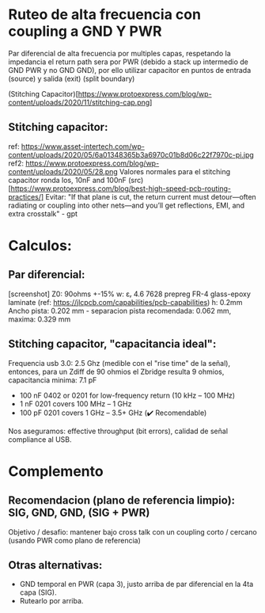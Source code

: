 # Ruteo de alta frecuencia con coupling a GND Y PWR
Par diferencial de alta frecuencia por multiples capas, respetando la impedancia el return path sera por PWR (debido a stack up intermedio de GND PWR y no GND GND), por ello utilizar capacitor en puntos de entrada (source) y salida (exit) (split boundary)

(Stitching Capacitor)[https://www.protoexpress.com/blog/wp-content/uploads/2020/11/stitching-cap.png]


## Stitching capacitor:
ref: https://www.asset-intertech.com/wp-content/uploads/2020/05/6a01348365b3a6970c01b8d06c22f7970c-pi.jpg
ref2: https://www.protoexpress.com/blog/wp-content/uploads/2020/05/28.png
Valores normales para el stitching capacitor ronda los, 10nF and 100nF (src)[https://www.protoexpress.com/blog/best-high-speed-pcb-routing-practices/]
Evitar: "If that plane is cut, the return current must detour—often radiating or coupling into other nets—and you’ll get reflections, EMI, and extra crosstalk" - gpt

# Calculos:
## Par diferencial:
[screenshot]
Z0: 90ohms +-15%
w: εᵣ 4.6 7628 prepreg FR-4 glass-epoxy laminate (ref: https://jlcpcb.com/capabilities/pcb-capabilities)
h: 0.2mm
Ancho pista: 0.202 mm - separacion pista recomendada: 0.062 mm, maxima: 0.329 mm

## Stitching capacitor, "capacitancia ideal":
Frequencia usb 3.0: 2.5 Ghz (medible con el "rise time" de la señal), entonces, para un Zdiff de 90 ohmios el Zbridge resulta 9 ohmios, capacitancia minima: 7.1 pF
- 100 nF 0402 or 0201	for low-frequency return (10 kHz – 100 MHz)	
- 1 nF 0201	covers 100 MHz – 1 GHz
- 100 pF 0201	covers 1 GHz – 3.5+ GHz (✔️ Recomendable)

Nos aseguramos: effective throughput (bit errors), calidad de señal compliance al USB.

# Complemento

## Recomendacion (plano de referencia limpio): SIG, GND, GND, (SIG + PWR)
Objetivo / desafio: mantener bajo cross talk con un coupling corto / cercano (usando PWR como plano de referencia)

## Otras alternativas:
- GND temporal en PWR (capa 3), justo arriba de par diferencial en la 4ta capa (SIG).
- Rutearlo por arriba.
